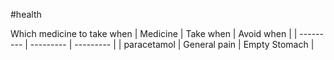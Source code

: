 #health 

Which medicine to take when
| Medicine | Take when | Avoid when |
| --------- | --------- | --------- |
| paracetamol | General pain | Empty Stomach |
